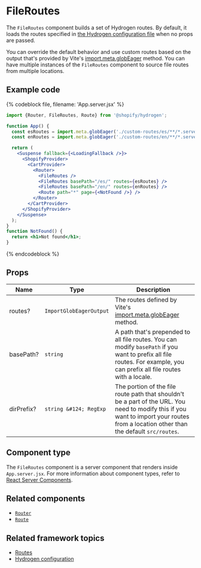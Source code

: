 # FileRoutes


The `FileRoutes` component builds a set of Hydrogen routes. By default, it loads the routes specified in [the Hydrogen configuration file](https://shopify.dev/custom-storefronts/hydrogen/configuration) when no props are passed.

You can override the default behavior and use custom routes based on the output that's provided by Vite's [import.meta.globEager](https://vitejs.dev/guide/features.html#glob-import) method. You can have multiple instances of the `FileRoutes` component to source file routes from multiple locations.

## Example code

{% codeblock file, filename: 'App.server.jsx' %}

```jsx
import {Router, FileRoutes, Route} from '@shopify/hydrogen';

function App() {
  const esRoutes = import.meta.globEager('./custom-routes/es/**/*.server.jsx');
  const enRoutes = import.meta.globEager('./custom-routes/en/**/*.server.jsx');

  return (
    <Suspense fallback={<LoadingFallback />}>
      <ShopifyProvider>
        <CartProvider>
          <Router>
            <FileRoutes />
            <FileRoutes basePath="/es/" routes={esRoutes} />
            <FileRoutes basePath="/en/" routes={enRoutes} />
            <Route path="*" page={<NotFound />} />
          </Router>
        </CartProvider>
      </ShopifyProvider>
    </Suspense>
  );
}
function NotFound() {
  return <h1>Not found</h1>;
}
```

{% endcodeblock %}

## Props

| Name       | Type                               | Description                                                                                                                                                                            |
| ---------- | ---------------------------------- | -------------------------------------------------------------------------------------------------------------------------------------------------------------------------------------- |
| routes?    | `ImportGlobEagerOutput` | The routes defined by Vite's [import.meta.globEager](https://vitejs.dev/guide/features.html#glob-import) method.                                                                       |
| basePath?  | `string`                | A path that's prepended to all file routes. You can modify `basePath` if you want to prefix all file routes. For example, you can prefix all file routes with a locale.                |
| dirPrefix? | `string &#124; RegExp`  | The portion of the file route path that shouldn't be a part of the URL. You need to modify this if you want to import your routes from a location other than the default `src/routes`. |

## Component type

The `FileRoutes` component is a server component that renders inside `App.server.jsx`. For more information about component types, refer to [React Server Components](https://shopify.dev/custom-storefronts/hydrogen/react-server-components).

## Related components

- [`Router`](/components/framework/router/)
- [`Route`](/components/framework/route/)

## Related framework topics

- [Routes](https://shopify.dev/custom-storefronts/hydrogen/routing)
- [Hydrogen configuration](https://shopify.dev/custom-storefronts/hydrogen/configuration)
